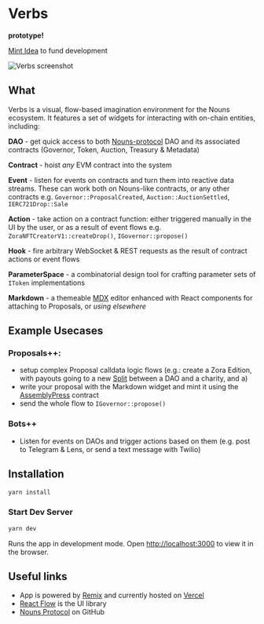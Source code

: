# Verbs

**prototype!**

[Mint Idea](https://create.zora.co/collections/0xdee7061b1c265e3a4a147426b5b98c75a66c149f) to fund development

![Verbs screenshot](https://zora-prod.mypinata.cloud/ipfs/bafkreidftjh4jhkicpah4qwnhyatdw3kochhn435cgkcx2p53crjylu2qe)

## What

Verbs is a visual, flow-based imagination environment for the Nouns ecosystem. It features a set of widgets for interacting with on-chain entities, including:

**DAO** - get quick access to both [Nouns-protocol](https://github.com/ourzora/nouns-protocol) DAO and its associated contracts (Governor, Token, Auction, Treasury & Metadata)

**Contract** - hoist _any_ EVM contract into the system

**Event** - listen for events on contracts and turn them into reactive data streams. These can work both on Nouns-like contracts, or any other contracts
e.g. `Governor::ProposalCreated`, `Auction::AuctionSettled`, `IERC721Drop::Sale`

**Action** - take action on a contract function: either triggered manually in the UI by the user, or as a result of event flows
e.g. `ZoraNFTCreatorV1::createDrop()`, `IGovernor::propose()`

**Hook** - fire arbitrary WebSocket & REST requests as the result of contract actions or event flows

**ParameterSpace** - a combinatorial design tool for crafting parameter sets of `IToken` implementations

**Markdown** - a themeable [MDX](https://mdxjs.com/) editor enhanced with React components for attaching to Proposals, or _using elsewhere_

## Example Usecases

### Proposals++:

- setup complex Proposal calldata logic flows (e.g.: create a Zora Edition, with payouts going to a new [Split](https://www.0xsplits.xyz/) between a DAO and a charity, and a)
- write your proposal with the Markdown widget and mint it using the [AssemblyPress](https://github.com/public-assembly/AssemblyPress) contract
- send the whole flow to `IGovernor::propose()`

### Bots++

- Listen for events on DAOs and trigger actions based on them (e.g. post to Telegram & Lens, or send a text message with Twilio)

## Installation

```sh
yarn install
```

### Start Dev Server

```sh
yarn dev
```

Runs the app in development mode. Open [http://localhost:3000](http://localhost:3000) to view it in the browser.

## Useful links

- App is powered by [Remix](https://remix.run/docs) and currently hosted on [Vercel](https://vercel.com/)
- [React Flow](https://reactflow.dev/) is the UI library
- [Nouns Protocol](https://github.com/ourzora/nouns-protocol) on GitHub
